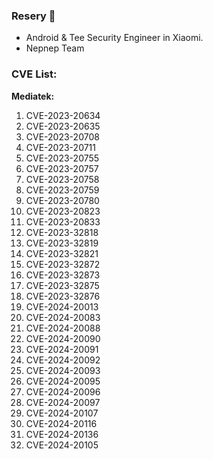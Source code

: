 ### Resery 👋

- Android & Tee Security Engineer in Xiaomi.
- Nepnep Team

### CVE List:

**Mediatek:**
1. CVE-2023-20634
2. CVE-2023-20635
3. CVE-2023-20708
4. CVE-2023-20711
5. CVE-2023-20755
6. CVE-2023-20757
7. CVE-2023-20758
8. CVE-2023-20759
9. CVE-2023-20780
10. CVE-2023-20823
11. CVE-2023-20833
12. CVE-2023-32818
13. CVE-2023-32819
14. CVE-2023-32821
15. CVE-2023-32872
16. CVE-2023-32873
17. CVE-2023-32875
18. CVE-2023-32876
19. CVE-2024-20013
20. CVE-2024-20083
21. CVE-2024-20088
22. CVE-2024-20090
23. CVE-2024-20091
24. CVE-2024-20092
25. CVE-2024-20093
26. CVE-2024-20095
27. CVE-2024-20096
28. CVE-2024-20097
29. CVE-2024-20107
30. CVE-2024-20116
31. CVE-2024-20136
32. CVE-2024-20105

<!--
**Resery/Resery** is a ✨ _special_ ✨ repository because its `README.md` (this file) appears on your GitHub profile.

Here are some ideas to get you started:

- 🔭 I’m currently working on Xiaomi.
- 🌱 I’m currently learning ...
- 👯 I’m looking to collaborate on ...
- 🤔 I’m looking for help with ...
- 💬 Ask me about ...
- 📫 How to reach me: ...
- 😄 Pronouns: ...
- ⚡ Fun fact: ...
-->
